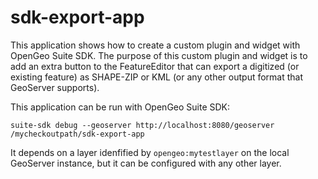 sdk-export-app
==============

This application shows how to create a custom plugin and widget with OpenGeo Suite SDK. The purpose of this custom plugin and widget is to add an extra button to the FeatureEditor that can export a digitized (or existing feature) as SHAPE-ZIP or KML (or any other output format that GeoServer supports).

This application can be run with OpenGeo Suite SDK:

```
suite-sdk debug --geoserver http://localhost:8080/geoserver /mycheckoutpath/sdk-export-app
```

It depends on a layer idenfified by ```opengeo:mytestlayer``` on the local GeoServer instance, but it can be configured with any other layer.
